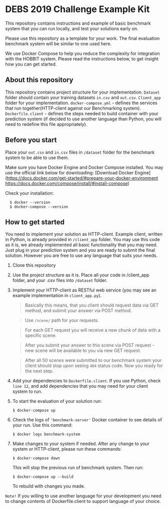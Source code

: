 # DEBS 2019 Challenge Example Kit

This repository contains instructions and example of basic benchmark system that you can run locally, and test your solutions early on.

Please use this repository as a template for your work. The final evaluation benchmark system will be similar to one used here.

We use Docker Compose to help you reduce the complexity for integration with the HOBBIT system.
Please read the instructions below, to get insight how you can get started.

## About this repository

This repository contains project structure for your implementation.
`Dataset` folder should contain your training datasets `in.csv` and `out.csv`.
`Client_app` folder for your implementation.
`docker-compose.yml` - defines the services that run together(HTTP-client against our Benchmarking system).
`Dockerfile.client` - defines the steps needed to build container with your prediction system (if decided to use another language than Python, you will need to redefine this file appropriately).


## Before you start

Place your `out.csv` and `in.csv` files in `/dataset` folder for the benchmark system to be able to use them.

Make sure you have Docker Engine and Docker Compose installed.
You may use the official link below for downloading:
[Download Docker Engine](https://docs.docker.com/get-started/#prepare-your-docker-environment
https://docs.docker.com/compose/install/#install-compose)

Check your installation:
```
  $ docker --version
  $ docker-compose --version
```

## How to get started

You need to implement your solution as HTTP-client. Example client, written in Python, is already provided in `/client_app` folder.
You may use this code as it is, we already implemented all basic functionality that you may need. Just plug in your prediction system and you are ready to submit the final solution.
However you are free to use any language that suits your needs.

1. Clone this repository
2. Use the project structure as it is. Place all your code in /client_app folder, and your .csv files into `/dataset` folder.
3. Implement your HTTP-client as RESTful web service (you may see an example implementation in `client_app.py`).

    >Basically this means, that you client should request data via GET method, and submit your answer via POST method.

    >Use `/scene/` path for your requests.

    >For each GET request you will receive a new chunk of data with a specific scene.

    >After you submit your answer to this scene via POST request - new scene will be available to you via new GET request.

    >After all 50 scenes were submitted to our benchmark system your client should stop upon seeing `404` status code. Now you ready for the next step.

4. Add your dependencies to `Dockerfile.client`. If you use Python, check `line 12`, and add dependencies that you may need for your client system to run.
5. To start the evaluation of your solution run:
    ```
    $ docker-compose up
    ```
6. Check the logs of `'benchmark-server'` Docker container to see details of your run.
    Use this command:
      ```
      $ docker logs benchmark-system
      ```
7. Make changes to your system if needed.
After any change to your system or HTTP-client, please run these commands:
      ```
      $ docker-compose down
      ```
    This will stop the previous run of benchmark system. Then run:
      ```
      $ docker-compose up --build
      ```
    To rebuild with changes you made.

`Note!` If you willing to use another language for your development you need to change contents of Dockerfile.client to support language of your choice.
